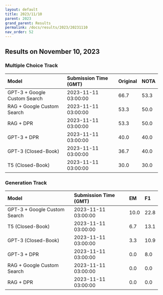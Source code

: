 ```yaml
---
layout: default
title: 2023/11/10
parent: 2023
grand_parent: Results
permalink: /docs/results/2023/20231110
nav_order: 52
---
```


## Results on November 10, 2023

### Multiple Choice Track

| Model        | Submission Time (GMT) | Original | NOTA | 
|:-------------|:---------|:---------|:-----|
|GPT-3 + Google Custom Search|2023-11-11 03:00:00|66.7|53.3|
|RAG + Google Custom Search|2023-11-11 03:00:00|53.3|50.0|
|RAG + DPR|2023-11-11 03:00:00|53.3|50.0|
|GPT-3 + DPR|2023-11-11 03:00:00|40.0|40.0|
|GPT-3 (Closed-Book)|2023-11-11 03:00:00|36.7|40.0|
|T5 (Closed-Book)|2023-11-11 03:00:00|30.0|30.0|



### Generation Track

| Model        | Submission Time (GMT) | EM | F1 | 
|:-------------|:---------|:---------|:-----|
|GPT-3 + Google Custom Search|2023-11-11 03:00:00|10.0|22.8|
|T5 (Closed-Book)|2023-11-11 03:00:00|6.7|13.1|
|GPT-3 (Closed-Book)|2023-11-11 03:00:00|3.3|10.9|
|GPT-3 + DPR|2023-11-11 03:00:00|0.0|8.0|
|RAG + Google Custom Search|2023-11-11 03:00:00|0.0|0.0|
|RAG + DPR|2023-11-11 03:00:00|0.0|0.0|

